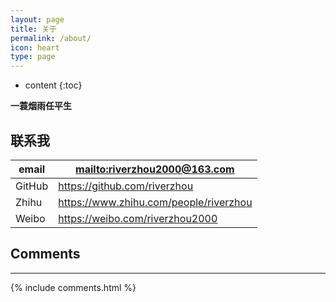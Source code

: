 ```yaml
---
layout: page
title: 关于 
permalink: /about/
icon: heart
type: page
---
```


* content
{:toc}

**一蓑烟雨任平生**

## 联系我

email|<mailto:riverzhou2000@163.com>  
---|---
GitHub|<https://github.com/riverzhou>  
Zhihu|<https://www.zhihu.com/people/riverzhou>  
Weibo|<https://weibo.com/riverzhou2000>  

## Comments

---

{% include comments.html %}
